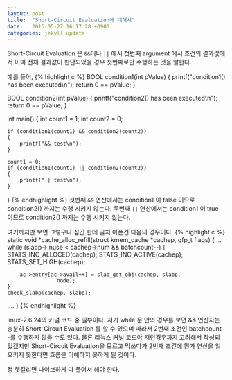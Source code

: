 ```yaml
---
layout: post
title:  "Short-Circuit Evaluation에 대해서"
date:   2015-05-27 16:17:28 +0900
categories: jekyll update
---
```

Short-Circuit Evaluation 은 `&&`이나 `||` 에서 첫번째 argument 에서 조건의 결과값에서 이미 전체 결과값이 판단되었을 경우 첫번째로만 수행하는 것을 말한다.

예를 들어,
{% highlight c %}
BOOL condition1(int pValue)
{
    printf("condition1() has been executed\n");
    return 0 == pValue;
}

BOOL condition2(int pValue)
{
    printf("condition2() has been executed\n");
    return 0 == pValue;
}

int main()
{
    int count1 = 1;
    int count2 = 0;

    if (condition1(count1) && condition2(count2))
    {
        printf("&& test\n");
    }

    count1 = 0;
    if (condition1(count1) || condition2(count2))
    {
        printf("|| test\n");
    }
}
{% endhighlight %}
첫번째 `&&` 연산에서는 condition1 이 false 이므로 condition2() 까지는 수행 시키지 않는다.
두번째 `||` 연산에서는 condition1 이 true 이므로 condition2() 까지는 수행 시키지 않는다.


여기까지만 보면 그렇구나 싶긴 한데 골치 아픈건 다음의 경우이다.
{% highlight c %}
static void *cache_alloc_refill(struct kmem_cache *cachep, gfp_t flags)
{
...
    while (slabp->inuse < cachep->num && batchcount--) {
        STATS_INC_ALLOCED(cachep);
        STATS_INC_ACTIVE(cachep);
        STATS_SET_HIGH(cachep);

        ac->entry[ac->avail++] = slab_get_obj(cachep, slabp,
				    node);
    }
    check_slabp(cachep, slabp);
....
}
{% endhighlight %}

linux-2.6.24의 커널 코드 중 일부이다.
저기 while 문 안의 경우를 보면 && 연산자는 충분히 Short-Circuit Evaluation 를 할 수 있으며 따라서 2번째 조건인 batchcount--를 수행하지 않을 수도 있다.
물론 리눅스 커널 코드야 저런경우까지 고려해서 작성되었겠지만 Short-Circuit Evaluation을 모르고 막쓰다가 2번째 조건에 뭔가 연산을 일으키지 못한다면 흐름을 이해하지 못하게 될 것이다.

정 헷갈리면 나이브하게 다 풀어서 해야 한다.
